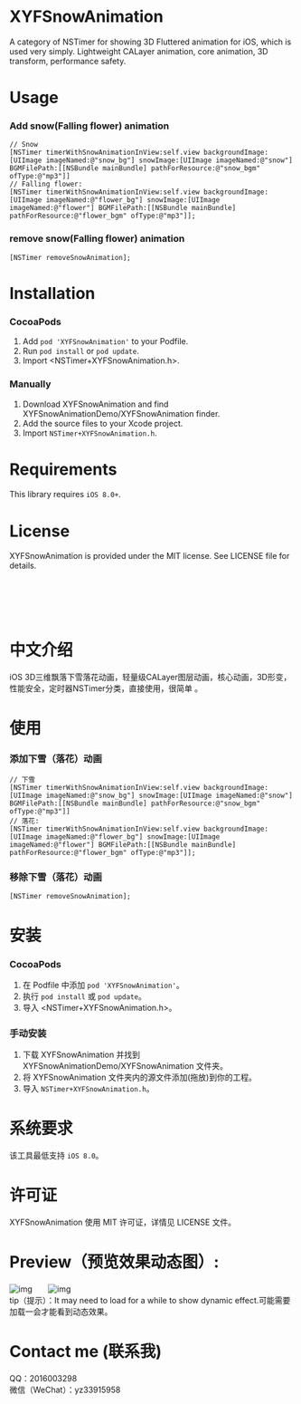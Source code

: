 # XYFSnowAnimation
A category of NSTimer for showing 3D Fluttered animation for iOS, which is used very simply. Lightweight CALayer animation, core animation, 3D transform, performance safety. 
  
  Usage
==============

### Add snow(Falling flower) animation
```objc
// Snow
[NSTimer timerWithSnowAnimationInView:self.view backgroundImage:[UIImage imageNamed:@"snow_bg"] snowImage:[UIImage imageNamed:@"snow"] BGMFilePath:[[NSBundle mainBundle] pathForResource:@"snow_bgm" ofType:@"mp3"]]
// Falling flower:
[NSTimer timerWithSnowAnimationInView:self.view backgroundImage:[UIImage imageNamed:@"flower_bg"] snowImage:[UIImage imageNamed:@"flower"] BGMFilePath:[[NSBundle mainBundle] pathForResource:@"flower_bgm" ofType:@"mp3"]];
```  
### remove snow(Falling flower) animation
```objc
[NSTimer removeSnowAnimation];
```

Installation
==============

### CocoaPods

1. Add `pod 'XYFSnowAnimation'` to your Podfile.
2. Run `pod install` or `pod update`.
3. Import \<NSTimer+XYFSnowAnimation.h\>.

### Manually

1. Download XYFSnowAnimation and find XYFSnowAnimationDemo/XYFSnowAnimation finder.
2. Add the source files to your Xcode project.
3. Import `NSTimer+XYFSnowAnimation.h`.

Requirements
==============
This library requires `iOS 8.0+`.

License
==============
XYFSnowAnimation is provided under the MIT license. See LICENSE file for details.  

<br/><br/>
---
中文介绍
==============
iOS 3D三维飘落下雪落花动画，轻量级CALayer图层动画，核心动画，3D形变，性能安全，定时器NSTimer分类，直接使用，很简单 。<br/>

  使用
==============

### 添加下雪（落花）动画
```objc
// 下雪
[NSTimer timerWithSnowAnimationInView:self.view backgroundImage:[UIImage imageNamed:@"snow_bg"] snowImage:[UIImage imageNamed:@"snow"] BGMFilePath:[[NSBundle mainBundle] pathForResource:@"snow_bgm" ofType:@"mp3"]]
// 落花:
[NSTimer timerWithSnowAnimationInView:self.view backgroundImage:[UIImage imageNamed:@"flower_bg"] snowImage:[UIImage imageNamed:@"flower"] BGMFilePath:[[NSBundle mainBundle] pathForResource:@"flower_bgm" ofType:@"mp3"]];
```  
### 移除下雪（落花）动画
```objc
[NSTimer removeSnowAnimation];
```

安装
==============

### CocoaPods

1. 在 Podfile 中添加 `pod 'XYFSnowAnimation'`。
2. 执行 `pod install` 或 `pod update`。
3. 导入 \<NSTimer+XYFSnowAnimation.h\>。

### 手动安装

1. 下载 XYFSnowAnimation 并找到 XYFSnowAnimationDemo/XYFSnowAnimation 文件夹。
2. 将 XYFSnowAnimation 文件夹内的源文件添加(拖放)到你的工程。
3. 导入 `NSTimer+XYFSnowAnimation.h`。

系统要求
==============
该工具最低支持 `iOS 8.0`。

许可证
==============
XYFSnowAnimation 使用 MIT 许可证，详情见 LICENSE 文件。 
# Preview（预览效果动态图）:
![img](https://github.com/CoderXYF/XYFSnowAnimation/blob/master/previewEffectGIFImage/snow.gif)　　![img](https://github.com/CoderXYF/XYFSnowAnimation/blob/master/previewEffectGIFImage/fallingFlower.gif)  
tip（提示）：It may need to load for a while to show dynamic effect.可能需要加载一会才能看到动态效果。
# Contact me (联系我)  
QQ：2016003298  
微信（WeChat）：yz33915958
